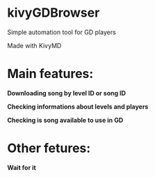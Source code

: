 # kivyGDBrowser
Simple automation tool for GD players

Made with KivyMD

# Main features:
**Downloading song by level ID or song ID**

**Checking informations about levels and players**

**Checking is song available to use in GD**

# Other fetures:
**Wait for it**
